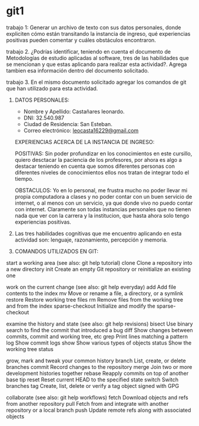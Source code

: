 # git1

trabajo 1: Generar un archivo de texto con sus datos personales, donde expliciten cómo están transitando la instancia de ingreso, qué experiencias positivas pueden comentar y cuáles obstáculos encontraron.

trabajo 2. ¿Podrías identificar, teniendo en cuenta el documento de Metodologías de estudio aplicadas al software, tres de las habilidades que se mencionan y que estas aplicando para realizar esta actividad?. Agrega tambien esa información dentro del documento solicitado.

trabajo 3. En el mismo documento solicitado agregar los comandos de git que han utilizado para esta actividad.


1. DATOS PERSONALES:
    * Nombre y Apellido: Castañares leonardo.
    * DNI: 32.540.987
    * Ciudad de Residencia: San Esteban.
    * Correo electrónico: leocasta16229@gmail.com

   EXPERIENCIAS ACERCA DE LA INSTANCIA DE INGRESO:
    
    POSITIVAS: Sin poder profundizar en  los conocimientos en este cursillo, quiero desctacar la paciencia de los profesores, por ahora es algo a destacar teniendo en cuenta que somos diferentes personas con diferentes niveles de conocimientos ellos nos tratan de integrar todo el tiempo.
    
    OBSTACULOS: Yo en lo personal, me frustra mucho no poder llevar mi propia computadora a clases y no poder contar con un buen servicio de internet, o al menos con un servicio, ya que donde vivo no puedo contar con internet. Claramente son todas instancias personales que no tienen nada que ver con la carrera y la institucion, que hasta ahora solo tengo experiencias positivas.
    
2. Las tres habilidades cognitivas que me encuentro aplicando en esta actividad son: lenguaje, razonamiento, percepción y memoria. 

3. COMANDOS UTILIZADOS EN GIT: 
  
 start a working area (see also: git help tutorial)
   clone             Clone a repository into a new directory
   init              Create an empty Git repository or reinitialize an existing one

work on the current change (see also: git help everyday)
   add               Add file contents to the index
   mv                Move or rename a file, a directory, or a symlink
   restore           Restore working tree files
   rm                Remove files from the working tree and from the index
   sparse-checkout   Initialize and modify the sparse-checkout

examine the history and state (see also: git help revisions)
   bisect            Use binary search to find the commit that introduced a bug
   diff              Show changes between commits, commit and working tree, etc
   grep              Print lines matching a pattern
   log               Show commit logs
   show              Show various types of objects
   status            Show the working tree status

grow, mark and tweak your common history
   branch            List, create, or delete branches
   commit            Record changes to the repository
   merge             Join two or more development histories together
   rebase            Reapply commits on top of another base tip
   reset             Reset current HEAD to the specified state
   switch            Switch branches
   tag               Create, list, delete or verify a tag object signed with GPG

collaborate (see also: git help workflows)
   fetch             Download objects and refs from another repository
   pull              Fetch from and integrate with another repository or a local branch
   push              Update remote refs along with associated objects
